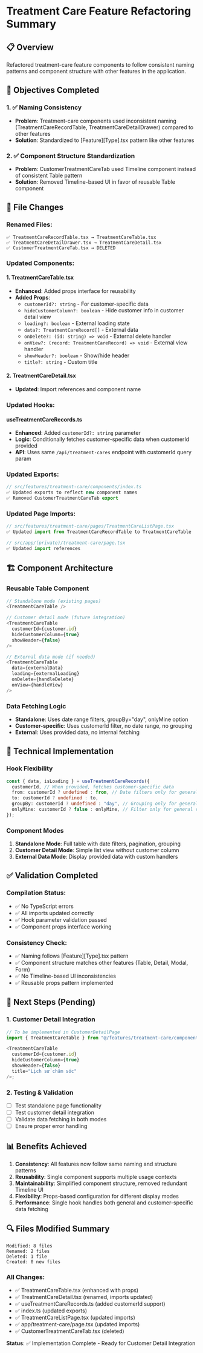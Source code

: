 # Treatment Care Feature Refactoring Summary

## 📋 Overview

Refactored treatment-care feature components to follow consistent naming patterns and component structure with other features in the application.

## 🎯 Objectives Completed

### 1. ✅ Naming Consistency

- **Problem**: Treatment-care components used inconsistent naming (TreatmentCareRecordTable, TreatmentCareDetailDrawer) compared to other features
- **Solution**: Standardized to [Feature][Type].tsx pattern like other features

### 2. ✅ Component Structure Standardization

- **Problem**: CustomerTreatmentCareTab used Timeline component instead of consistent Table pattern
- **Solution**: Removed Timeline-based UI in favor of reusable Table component

## 📁 File Changes

### Renamed Files:

```
✅ TreatmentCareRecordTable.tsx → TreatmentCareTable.tsx
✅ TreatmentCareDetailDrawer.tsx → TreatmentCareDetail.tsx
✅ CustomerTreatmentCareTab.tsx → DELETED
```

### Updated Components:

#### 1. TreatmentCareTable.tsx

- **Enhanced**: Added props interface for reusability
- **Added Props**:
  - `customerId?: string` - For customer-specific data
  - `hideCustomerColumn?: boolean` - Hide customer info in customer detail view
  - `loading?: boolean` - External loading state
  - `data?: TreatmentCareRecord[]` - External data
  - `onDelete?: (id: string) => void` - External delete handler
  - `onView?: (record: TreatmentCareRecord) => void` - External view handler
  - `showHeader?: boolean` - Show/hide header
  - `title?: string` - Custom title

#### 2. TreatmentCareDetail.tsx

- **Updated**: Import references and component name

### Updated Hooks:

#### useTreatmentCareRecords.ts

- **Enhanced**: Added `customerId?: string` parameter
- **Logic**: Conditionally fetches customer-specific data when customerId provided
- **API**: Uses same `/api/treatment-cares` endpoint with customerId query param

### Updated Exports:

```typescript
// src/features/treatment-care/components/index.ts
✅ Updated exports to reflect new component names
✅ Removed CustomerTreatmentCareTab export
```

### Updated Page Imports:

```typescript
// src/features/treatment-care/pages/TreatmentCareListPage.tsx
✅ Updated import from TreatmentCareRecordTable to TreatmentCareTable

// src/app/(private)/treatment-care/page.tsx
✅ Updated import references
```

## 🏗️ Component Architecture

### Reusable Table Component

```typescript
// Standalone mode (existing pages)
<TreatmentCareTable />

// Customer detail mode (future integration)
<TreatmentCareTable
  customerId={customer.id}
  hideCustomerColumn={true}
  showHeader={false}
/>

// External data mode (if needed)
<TreatmentCareTable
  data={externalData}
  loading={externalLoading}
  onDelete={handleDelete}
  onView={handleView}
/>
```

### Data Fetching Logic

- **Standalone**: Uses date range filters, groupBy="day", onlyMine option
- **Customer-specific**: Uses customerId filter, no date range, no grouping
- **External**: Uses provided data, no internal fetching

## 🔧 Technical Implementation

### Hook Flexibility

```typescript
const { data, isLoading } = useTreatmentCareRecords({
  customerId, // When provided, fetches customer-specific data
  from: customerId ? undefined : from, // Date filters only for general view
  to: customerId ? undefined : to,
  groupBy: customerId ? undefined : "day", // Grouping only for general view
  onlyMine: customerId ? false : onlyMine, // Filter only for general view
});
```

### Component Modes

1. **Standalone Mode**: Full table with date filters, pagination, grouping
2. **Customer Detail Mode**: Simple list view without customer column
3. **External Data Mode**: Display provided data with custom handlers

## ✅ Validation Completed

### Compilation Status:

- ✅ No TypeScript errors
- ✅ All imports updated correctly
- ✅ Hook parameter validation passed
- ✅ Component props interface working

### Consistency Check:

- ✅ Naming follows [Feature][Type].tsx pattern
- ✅ Component structure matches other features (Table, Detail, Modal, Form)
- ✅ No Timeline-based UI inconsistencies
- ✅ Reusable props pattern implemented

## 🚀 Next Steps (Pending)

### 1. Customer Detail Integration

```typescript
// To be implemented in CustomerDetailPage
import { TreatmentCareTable } from "@/features/treatment-care/components";

<TreatmentCareTable
  customerId={customer.id}
  hideCustomerColumn={true}
  showHeader={false}
  title="Lịch sử chăm sóc"
/>;
```

### 2. Testing & Validation

- [ ] Test standalone page functionality
- [ ] Test customer detail integration
- [ ] Validate data fetching in both modes
- [ ] Ensure proper error handling

## 📊 Benefits Achieved

1. **Consistency**: All features now follow same naming and structure patterns
2. **Reusability**: Single component supports multiple usage contexts
3. **Maintainability**: Simplified component structure, removed redundant Timeline UI
4. **Flexibility**: Props-based configuration for different display modes
5. **Performance**: Single hook handles both general and customer-specific data fetching

## 🔍 Files Modified Summary

```
Modified: 8 files
Renamed: 2 files
Deleted: 1 file
Created: 0 new files
```

### All Changes:

- ✅ TreatmentCareTable.tsx (enhanced with props)
- ✅ TreatmentCareDetail.tsx (renamed, imports updated)
- ✅ useTreatmentCareRecords.ts (added customerId support)
- ✅ index.ts (updated exports)
- ✅ TreatmentCareListPage.tsx (updated imports)
- ✅ app/treatment-care/page.tsx (updated imports)
- ✅ CustomerTreatmentCareTab.tsx (deleted)

**Status**: ✅ Implementation Complete - Ready for Customer Detail Integration
